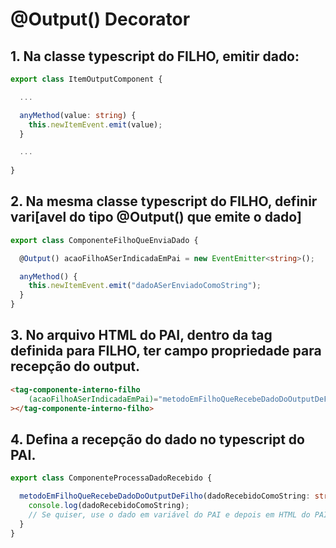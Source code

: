 # @Output() Decorator

## 1. Na classe typescript do FILHO, emitir dado:
```typescript
export class ItemOutputComponent {

  ...  

  anyMethod(value: string) {
    this.newItemEvent.emit(value);
  }

  ... 
  
}
``` 

## 2. Na mesma classe typescript do FILHO, definir vari[avel do tipo @Output() que emite o dado]
```typescript
export class ComponenteFilhoQueEnviaDado {

  @Output() acaoFilhoASerIndicadaEmPai = new EventEmitter<string>();

  anyMethod() {
    this.newItemEvent.emit("dadoASerEnviadoComoString");
  }
}
``` 

## 3. No arquivo HTML do PAI, dentro da tag definida para FILHO, ter campo propriedade para recepção do output.
```html title="Na estrutura HTML do filho"
<tag-componente-interno-filho
    (acaoFilhoASerIndicadaEmPai)="metodoEmFilhoQueRecebeDadoDoOutputDeFilho($Event)"
></tag-componente-interno-filho>
```

## 4. Defina a recepção do dado no typescript do PAI.
```typescript
export class ComponenteProcessaDadoRecebido {

  metodoEmFilhoQueRecebeDadoDoOutputDeFilho(dadoRecebidoComoString: string) {
    console.log(dadoRecebidoComoString);
    // Se quiser, use o dado em variável do PAI e depois em HTML do PAI.
  }
}
``` 